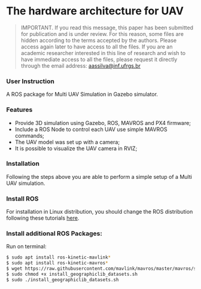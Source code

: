 # The hardware architecture for UAV


>IMPORTANT. If you read this message, this paper has been submitted for publication and is under review. For this reason, some files are hidden according to the terms accepted by the authors. Please access again later to have access to all the files. If you are an academic researcher interested in this line of research and wish to have immediate access to all the files, please request it directly through the email address: aassilva@inf.ufrgs.br

<!---
This package presents the software solution for generating and sharing dynamic maps between UAVs and server.

## Installing dependencies

```sh
sh ~/drone_simulator_ws/src/multi_uav_map_construction/scripts/install/install_dependencies.sh
```

## Running the simulation

```sh
source ~/drone_simulator_ws/src/multi_uav_map_construction/scripts/start/simulation_test.sh <experimentId>
```
\<experimentId\>: is the experiment number, used to identify bag files.

-->

### User Instruction

A ROS package for Multi UAV Simulation in Gazebo simulator.

### Features
- Provide 3D simulation using Gazebo, ROS, MAVROS and PX4 firmware;
- Include a ROS Node to control each UAV use simple MAVROS commands;
- The UAV model was set up with a camera;
- It is possible to visualize the UAV camera in RVIZ;

### Installation
Following the steps above you are able to perform a simple setup of a Multi UAV simulation.

### Install ROS
For installation in Linux distribution, you should change the ROS distribution following these tutorials [here](http://wiki.ros.org/Installation).

### Install additional ROS Packages:
Run on terminal:
```sh
$ sudo apt install ros-kinetic-mavlink*
$ sudo apt install ros-kinetic-mavros*
$ wget https://raw.githubusercontent.com/mavlink/mavros/master/mavros/scripts/install_geographiclib_datasets.sh
$ sudo chmod +x install_geographiclib_datasets.sh
$ sudo ./install_geographiclib_datasets.sh
